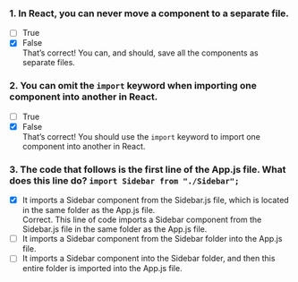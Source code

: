 ### 1. In React, you can never move a component to a separate file.

- [ ] True
- [x] False <br>
      That’s correct! You can, and should, save all the components as separate files.

### 2. You can omit the `import` keyword when importing one component into another in React.

- [ ] True
- [x] False <br>
      That’s correct! You should use the `import` keyword to import one component into another in React.

### 3. The code that follows is the first line of the App.js file. W​hat does this line do? `import Sidebar from "./Sidebar";`

- [x] I​t imports a Sidebar component from the Sidebar.js file, which is located in the same folder as the App.js file. <br>
      C​orrect. This line of code imports a Sidebar component from the Sidebar.js file in the same folder as the App.js file.
- [ ] I​t imports a Sidebar component from the Sidebar folder into the App.js file.
- [ ] I​t imports a Sidebar component into the Sidebar folder, and then this entire folder is imported into the App.js file.
